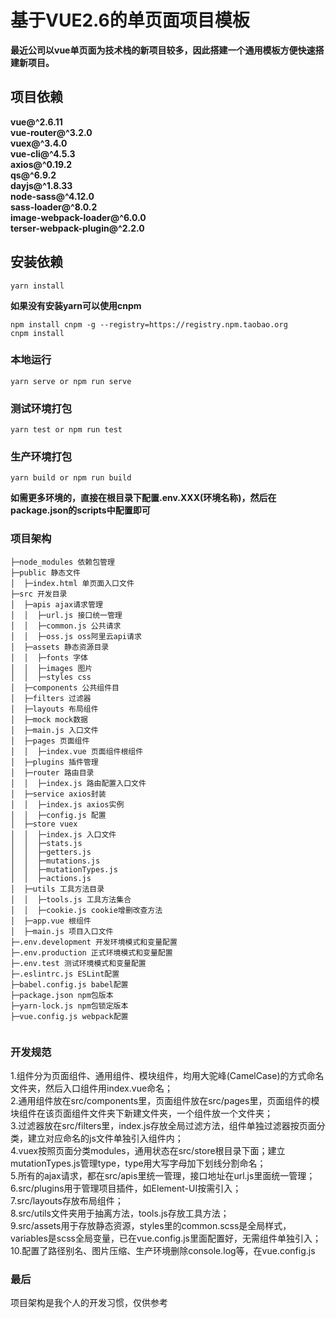 # 基于VUE2.6的单页面项目模板
**最近公司以vue单页面为技术栈的新项目较多，因此搭建一个通用模板方便快速搭建新项目。**

## 项目依赖
**vue@^2.6.11  
  vue-router@^3.2.0  
  vuex@^3.4.0  
  vue-cli@^4.5.3  
  axios@^0.19.2  
  qs@^6.9.2  
  dayjs@^1.8.33  
  node-sass@^4.12.0  
  sass-loader@^8.0.2  
  image-webpack-loader@^6.0.0  
  terser-webpack-plugin@^2.2.0**

## 安装依赖
```
yarn install
```
**如果没有安装yarn可以使用cnpm**

```
npm install cnpm -g --registry=https://registry.npm.taobao.org
cnpm install
```
### 本地运行
```
yarn serve or npm run serve
```
### 测试环境打包
```
yarn test or npm run test
```
### 生产环境打包
```
yarn build or npm run build
```
**如需更多环境的，直接在根目录下配置.env.XXX(环境名称)，然后在package.json的scripts中配置即可**

### 项目架构
```
├─node_modules 依赖包管理
├─public 静态文件
│  ├─index.html 单页面入口文件 
├─src 开发目录
│  ├─apis ajax请求管理
│  │  ├─url.js 接口统一管理   
│  │  ├─common.js 公共请求   
│  │  ├─oss.js oss阿里云api请求 
│  ├─assets 静态资源目录 
│  │  ├─fonts 字体  
│  │  ├─images 图片  
│  │  ├─styles css  
│  ├─components 公共组件目
│  ├─filters 过滤器
│  ├─layouts 布局组件
│  ├─mock mock数据
│  ├─main.js 入口文件
│  ├─pages 页面组件 
│  │  ├─index.vue 页面组件根组件
│  ├─plugins 插件管理 
│  ├─router 路由目录 
│  │  ├─index.js 路由配置入口文件
│  ├─service axios封装
│  │  ├─index.js axios实例   
│  │  ├─config.js 配置
│  ├─store vuex 
│  │  ├─index.js 入口文件
│  │  ├─stats.js
│  │  ├─getters.js
│  │  ├─mutations.js
│  │  ├─mutationTypes.js
│  │  ├─actions.js
│  ├─utils 工具方法目录
│  │  ├─tools.js 工具方法集合  
│  │  ├─cookie.js cookie增删改查方法   
│  ├─app.vue 根组件
│  ├─main.js 项目入口文件
├─.env.development 开发环境模式和变量配置
├─.env.production 正式环境模式和变量配置
├─.env.test 测试环境模式和变量配置
├─.eslintrc.js ESLint配置
├─babel.config.js babel配置
├─package.json npm包版本
├─yarn-lock.js npm包锁定版本
├─vue.config.js webpack配置
    
```

### 开发规范

1.组件分为页面组件、通用组件、模块组件，均用大驼峰(CamelCase)的方式命名文件夹，然后入口组件用index.vue命名；  
2.通用组件放在src/components里，页面组件放在src/pages里，页面组件的模块组件在该页面组件文件夹下新建文件夹，一个组件放一个文件夹；  
3.过滤器放在src/filters里，index.js存放全局过滤方法，组件单独过滤器按页面分类，建立对应命名的js文件单独引入组件内；  
4.vuex按照页面分类modules，通用状态在src/store根目录下面；建立mutationTypes.js管理type，type用大写字母加下划线分割命名；  
5.所有的ajax请求，都在src/apis里统一管理，接口地址在url.js里面统一管理；  
6.src/plugins用于管理项目插件，如Element-UI按需引入；  
7.src/layouts存放布局组件；  
8.src/utils文件夹用于抽离方法，tools.js存放工具方法；  
9.src/assets用于存放静态资源，styles里的common.scss是全局样式，variables是scss全局变量，已在vue.config.js里面配置好，无需组件单独引入；  
10.配置了路径别名、图片压缩、生产环境删除console.log等，在vue.config.js

### 最后
项目架构是我个人的开发习惯，仅供参考


